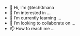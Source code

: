 - 👋 Hi, I’m @tech0mana
- 👀 I’m interested in ...
- 🌱 I’m currently learning ...
- 💞️ I’m looking to collaborate on ...
- 📫 How to reach me ...

<!---
tech0mana/tech0mana is a ✨ special ✨ repository because its `README.md` (this file) appears on your GitHub profile.
You can click the Preview link to take a look at your changes.
--->
